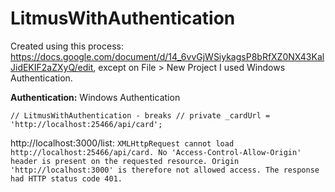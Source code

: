 # LitmusWithAuthentication

Created using this process: https://docs.google.com/document/d/14_6vvGjWSiykagsP8bRfXZ0NX43KalJidEKIF2aZXyQ/edit, except on File > New Project I used Windows Authentication.

**Authentication:** Windows Authentication

`// LitmusWithAuthentication - breaks
// private _cardUrl = 'http://localhost:25466/api/card';`

http://localhost:3000/list:
`XMLHttpRequest cannot load http://localhost:25466/api/card. No 'Access-Control-Allow-Origin' header is present on the requested resource. Origin 'http://localhost:3000' is therefore not allowed access. The response had HTTP status code 401.`
